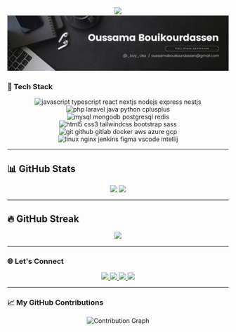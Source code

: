 <div align="center">
  <img src="https://readme-typing-svg.herokuapp.com?font=Fira+Code&size=25&pause=1000&color=00FFAA&center=true&vCenter=true&width=500&lines=Hello+World!+I'm+Oussama;Full-Stack+Developer+%7C+Tech+Enthusiast;PHP+%7C+Java+%7C+C%2B%2B+%7C+JS+%7C+MySQL+%7C+React"/>
</div>


<div align="center">
  <img src="./Workflows/Black Minimal Motivation Quote LinkedIn Banner.png" />
</div>

### 🚀 Tech Stack

<div align="center">
  <img src="https://skillicons.dev/icons?i=js,ts,react,nextjs,nodejs,express,nestjs" height="40" alt="javascript typescript react nextjs nodejs express nestjs" />
  <br/>
  <img src="https://skillicons.dev/icons?i=php,laravel,java,py,cpp" height="40" alt="php laravel java python cplusplus" />
  <br/>
  <img src="https://skillicons.dev/icons?i=mysql,mongodb,postgres,redis" height="40" alt="mysql mongodb postgresql redis" />
  <br/>
  <img src="https://skillicons.dev/icons?i=html,css,tailwind,bootstrap,sass" height="40" alt="html5 css3 tailwindcss bootstrap sass" />
  <br/>
  <img src="https://skillicons.dev/icons?i=git,github,gitlab,docker,aws,azure,gcp" height="40" alt="git github gitlab docker aws azure gcp" />
  <br/>
  <img src="https://skillicons.dev/icons?i=linux,nginx,jenkins,figma,vscode,idea" height="40" alt="linux nginx jenkins figma vscode intellij" />
</div>

---

## 📊 GitHub Stats

<div align="center">
  <img src="https://github-readme-stats.vercel.app/api?username=boycka&show_icons=true&theme=github_dark&hide_border=true" height="180" />
  <img src="https://github-readme-stats.vercel.app/api/top-langs/?username=boycka&layout=compact&theme=github_dark&hide_border=true" height="180" />
</div>

---

## 🔥 GitHub Streak

<div align="center">
  <img src="https://streak-stats.demolab.com/?user=boycka&theme=dark&hide_border=true" />
</div>


---

### 🌐 Let's Connect

<div align="center">
  <a href="https://linkedin.com/in/oussamabok">
    <img src="https://skillicons.dev/icons?i=linkedin" height="30" />
  </a>
  <a href="mailto:oussamabouikourdassen@gmail.com">
    <img src="https://skillicons.dev/icons?i=gmail" height="30" />
  </a>
  <a href="https://discord.com/users/boy-cka">
    <img src="https://skillicons.dev/icons?i=discord" height="30" />
  </a>
  <a href="https://instagram.com/_boy_cka">
    <img src="https://skillicons.dev/icons?i=instagram" height="30" />
  </a>
</div>

---

### 📈 My GitHub Contributions

<div align="center">
  <img src="https://github-readme-activity-graph.vercel.app/graph?username=boycka&theme=github-compact" alt="Contribution Graph" />
</div>

